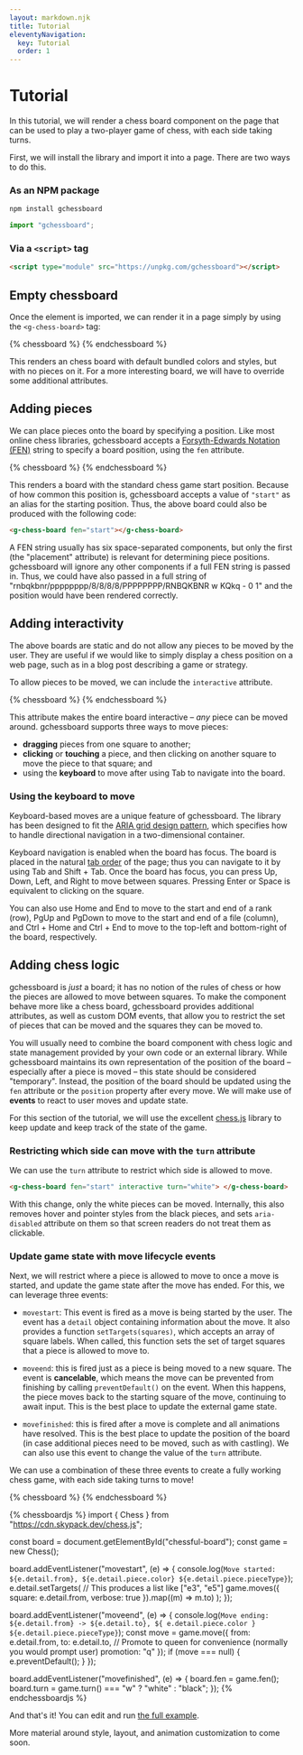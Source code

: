 ```yaml
---
layout: markdown.njk
title: Tutorial
eleventyNavigation:
  key: Tutorial
  order: 1
---
```


# Tutorial

In this tutorial, we will render a chess board component on the page that can
be used to play a two-player game of chess, with each side taking turns.

First, we will install the library and import it into a page. There are two
ways to do this.

### As an NPM package

```bash
npm install gchessboard
```

```js
import "gchessboard";
```

### Via a `<script>` tag

```html
<script type="module" src="https://unpkg.com/gchessboard"></script>
```

## Empty chessboard

Once the element is imported, we can render it in a page simply by using the
`<g-chess-board>` tag:

{% chessboard %}
<g-chess-board></g-chess-board>
{% endchessboard %}

This renders an chess board with default bundled colors and styles, but with no
pieces on it. For a more interesting board, we will have to override some
additional attributes.

## Adding pieces

We can place pieces onto the board by specifying a position. Like most online
chess libraries, gchessboard accepts a
[Forsyth-Edwards Notation (FEN)](https://en.wikipedia.org/wiki/Forsyth%E2%80%93Edwards_Notation)
string to specify a board position, using the `fen` attribute.

{% chessboard %}
<g-chess-board
  fen="rnbqkbnr/pppppppp/8/8/8/8/PPPPPPPP/RNBQKBNR">
</g-chess-board>
{% endchessboard %}

This renders a board with the standard chess game start position. Because of how
common this position is, gchessboard accepts a value of `"start"` as an alias
for the starting position. Thus, the above board could also be produced with the
following code:

```html
<g-chess-board fen="start"></g-chess-board>
```

<div class="box-tip">
  A FEN string usually has six space-separated components, but only the first
  (the "placement" attribute) is relevant for determining piece positions. gchessboard
  will ignore any other components if a full FEN string is passed in. Thus, we could
  have also passed in a full string of "rnbqkbnr/pppppppp/8/8/8/8/PPPPPPPP/RNBQKBNR w KQkq - 0 1"
  and the position would have been rendered correctly.
</div>

## Adding interactivity

The above boards are static and do not allow any pieces to be moved by the user.
They are useful if we would like to simply display a chess position on a web
page, such as in a blog post describing a game or strategy.

To allow pieces to be moved, we can include the `interactive` attribute.

{% chessboard %}
<g-chess-board fen="start" interactive></g-chess-board>
{% endchessboard %}

This attribute makes the entire board interactive – _any_ piece can be moved
around. gchessboard supports three ways to move pieces:

- **dragging** pieces from one square to another;
- **clicking** or **touching** a piece, and then clicking on another square to
  move the piece to that square; and
- using the **keyboard** to move after using <span class="keypress">Tab</span>
  to navigate into the board.

### Using the keyboard to move

Keyboard-based moves are a unique feature of gchessboard. The library has been
designed to fit the
[ARIA grid design pattern](https://www.w3.org/TR/wai-aria-practices/examples/grid/LayoutGrids.html),
which specifies how to handle directional navigation in a two-dimensional container.

Keyboard navigation is enabled when the board has focus. The board is placed
in the natural [tab order](https://developer.mozilla.org/en-US/docs/Web/HTML/Global_attributes/tabindex)
of the page; thus you can navigate to it by using <span class="keypress">Tab</span>
and <span class="keypress">Shift</span> + <span class="keypress">Tab</span>. Once
the board has focus, you can press <span class="keypress">Up</span>,
<span class="keypress">Down</span>, <span class="keypress">Left</span>, and
<span class="keypress">Right</span> to move between squares. Pressing
<span class="keypress">Enter</span> or <span class="keypress">Space</span> is
equivalent to clicking on the square.

You can also use <span class="keypress">Home</span> and
<span class="keypress">End</span> to move to the start and end of a rank (row),
<span class="keypress">PgUp</span> and <span class="keypress">PgDown</span>
to move to the start and end of a file (column), and
<span class="keypress">Ctrl</span> + <span class="keypress">Home</span> and
<span class="keypress">Ctrl</span> + <span class="keypress">End</span> to move
to the top-left and bottom-right of the board, respectively.

## Adding chess logic

gchessboard is _just_ a board; it has no notion of the rules of chess or how
the pieces are allowed to move between squares. To make the component behave
more like a chess board, gchessboard provides additional attributes, as well
as custom DOM events, that allow you to restrict the set of pieces that can
be moved and the squares they can be moved to.

You will usually need to combine the board component with chess logic and state
management provided by your own code or an external library. While gchessboard
maintains its own representation of the position of the board – especially after
a piece is moved – this state should be considered "temporary". Instead, the
position of the board should be updated using the `fen` attribute or the `position`
property after every move. We will make use of **events** to react to user moves
and update state.

For this section of the tutorial, we will use the excellent
[chess.js](https://github.com/jhlywa/chess.js/) library to keep update and keep
track of the state of the game.

### Restricting which side can move with the `turn` attribute

We can use the `turn` attribute to restrict which side is allowed to move.

```html
<g-chess-board fen="start" interactive turn="white"> </g-chess-board>
```

With this change, only the white pieces can be moved. Internally, this also
removes hover and pointer styles from the black pieces, and sets `aria-disabled`
attribute on them so that screen readers do not treat them as clickable.

### Update game state with move lifecycle events

Next, we will restrict where a piece is allowed to move to once a move is
started, and update the game state after the move has ended. For this, we can
leverage three events:

- `movestart`: This event is fired as a move is being started by the user.
  The event has a `detail` object containing information about the move. It
  also provides a function `setTargets(squares)`, which accepts an array of
  square labels. When called, this function sets the set of target squares
  that a piece is allowed to move to.

- `moveend`: this is fired just as a piece is being moved to a new square. The
  event is **cancelable**, which means the move can be prevented from finishing
  by calling `preventDefault()` on the event. When this happens, the piece moves
  back to the starting square of the move, continuing to await input. This is the
  best place to update the external game state.

- `movefinished`: this is fired after a move is complete and all animations have
  resolved. This is the best place to update the position of the board (in case
  additional pieces need to be moved, such as with castling). We can also use
  this event to change the value of the `turn` attribute.

We can use a combination of these three events to create a fully working
chess game, with each side taking turns to move!

{% chessboard %}
<g-chess-board
  id="chessful-board" fen="start" interactive turn="white">
</g-chess-board>
{% endchessboard %}

<!-- prettier-ignore-start -->
{% chessboardjs %}
import { Chess } from "https://cdn.skypack.dev/chess.js";

const board = document.getElementById("chessful-board");
const game = new Chess();

board.addEventListener("movestart", (e) => {
  console.log(`Move started: ${e.detail.from}, ${e.detail.piece.color} ${e.detail.piece.pieceType}`);
  e.detail.setTargets(
    // This produces a list like ["e3", "e5"]
    game.moves({ square: e.detail.from, verbose: true }).map((m) => m.to)
  );
});

board.addEventListener("moveend", (e) => {
  console.log(`Move ending: ${e.detail.from} -> ${e.detail.to}, ${
    e.detail.piece.color
  } ${e.detail.piece.pieceType}`);
  const move = game.move({
    from: e.detail.from,
    to: e.detail.to,
    // Promote to queen for convenience (normally you would prompt user)
    promotion: "q"
  });
  if (move === null) {
    e.preventDefault();
  }
});

board.addEventListener("movefinished", (e) => {
  board.fen = game.fen();
  board.turn = game.turn() === "w" ? "white" : "black";
});
{% endchessboardjs %}
<!-- prettier-ignore-end -->

And that's it! You can edit and run [the full example](https://codesandbox.io/s/gchessboard-tutorial-iyr7o?file=/src/index.js).

More material around style, layout, and animation customization to come soon.
